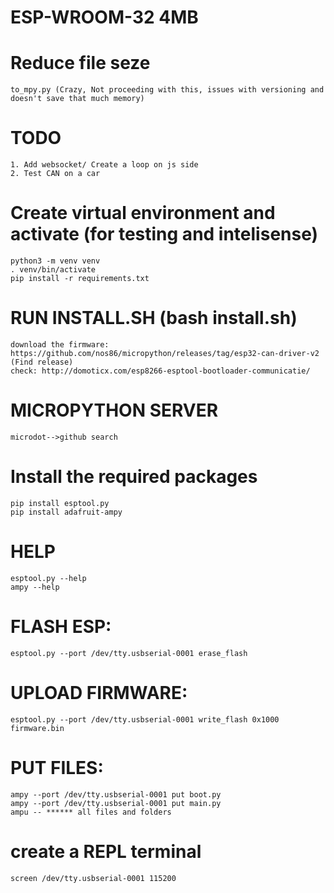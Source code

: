 # ESP-WROOM-32 4MB
# Reduce file seze
    to_mpy.py (Crazy, Not proceeding with this, issues with versioning and doesn't save that much memory)

# TODO
    1. Add websocket/ Create a loop on js side
    2. Test CAN on a car
    
# Create virtual environment and activate (for testing and intelisense)
    python3 -m venv venv
    . venv/bin/activate
    pip install -r requirements.txt

# RUN INSTALL.SH (bash install.sh)
    download the firmware: https://github.com/nos86/micropython/releases/tag/esp32-can-driver-v2 (Find release)
    check: http://domoticx.com/esp8266-esptool-bootloader-communicatie/

# MICROPYTHON SERVER
    microdot-->github search

# Install the required packages
    pip install esptool.py
    pip install adafruit-ampy
# HELP
    esptool.py --help
    ampy --help

# FLASH ESP: 
    esptool.py --port /dev/tty.usbserial-0001 erase_flash
# UPLOAD FIRMWARE: 
    esptool.py --port /dev/tty.usbserial-0001 write_flash 0x1000 firmware.bin
# PUT FILES: 
    ampy --port /dev/tty.usbserial-0001 put boot.py 
    ampy --port /dev/tty.usbserial-0001 put main.py 
    ampu -- ****** all files and folders

# create a REPL terminal
    screen /dev/tty.usbserial-0001 115200

